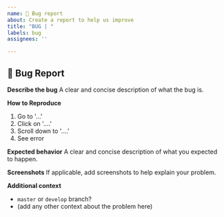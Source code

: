 ```yaml
---
name: 🐛 Bug report
about: Create a report to help us improve
title: "BUG | "
labels: bug
assignees: ''

---
```


## 🐛 Bug Report

**Describe the bug**
A clear and concise description of what the bug is.

**How to Reproduce**

1. Go to '...'
2. Click on '....'
3. Scroll down to '....'
4. See error

**Expected behavior**
A clear and concise description of what you expected to happen.

**Screenshots**
If applicable, add screenshots to help explain your problem.

**Additional context**
- `master` or `develop` branch?
- (add any other context about the problem here)